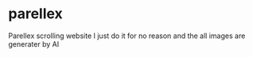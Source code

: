 # parellex
Parellex scrolling website
I just do it for no reason and the all images are generater by AI
